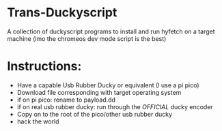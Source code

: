 # Trans-Duckyscript
A collection of duckyscript programs to install and run hyfetch on a target machine (imo the chromeos dev mode script is the best)

# Instructions:
 - Have a capable Usb Rubber Ducky or equivalent (I use a pi pico)
 - Download file corresponding with target operating system
 - if on pi pico: rename to payload.dd
 - if on real usb rubber ducky: run through the *OFFICIAL* ducky encoder
 - Copy on to the root of the pico/other usb rubber ducky
 - hack the world
